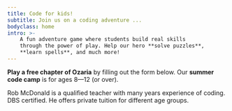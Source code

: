 ```yaml
---
title: Code for kids!
subtitle: Join us on a coding adventure ...
bodyclass: home
intro: >-
    A fun adventure game where students build real skills
    through the power of play. Help our hero **solve puzzles**,
    **learn spells**, and much more!
---
```


**Play a free chapter of Ozaria** by filling out the form below. Our **summer code camp** is for ages 8—12 (or over).

Rob McDonald is a qualified teacher with many years experience of coding. DBS certified. He offers private tuition for different age groups.

<iframe data-tally-src="https://tally.so/embed/me2D5o?alignLeft=1&hideTitle=1&transparentBackground=1&dynamicHeight=1" loading="lazy" width="100%" height="897" frameborder="0" marginheight="0" marginwidth="0" title="Ozaria simple signup form"></iframe><script>var d=document,w="https://tally.so/widgets/embed.js",v=function(){"undefined"!=typeof Tally?Tally.loadEmbeds():d.querySelectorAll("iframe[data-tally-src]:not([src])").forEach((function(e){e.src=e.dataset.tallySrc}))};if("undefined"!=typeof Tally)v();else if(d.querySelector('script[src="'+w+'"]')==null){var s=d.createElement("script");s.src=w,s.onload=v,s.onerror=v,d.body.appendChild(s);}</script>

